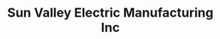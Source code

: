 ---
title: "Sun Valley Electric Manufacturing Inc"
url: /phoenix/sun-valley-electric-manufacturing-inc/
shop: Elektrisch
---